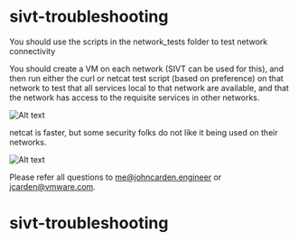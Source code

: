 # sivt-troubleshooting

You should use the scripts in the network_tests folder to test network connectivity

You should create a VM on each network (SIVT can be used for this), and then run either the curl or netcat test script 
(based on preference) on that network to test that all services local to that network are 
available, and that the network has access to the requisite services in other networks.

![Alt text](/../screenshots/images/vSphere-network-diagram.png?raw=true "Network Diagram")

netcat is faster, but some security folks do not like it being used on their networks.

![Alt text](/../screenshots/images/curl-test-example.jpg?raw=true "Curl Test Example")

Please refer all questions to me@johncarden.engineer or jcarden@vmware.com.
# sivt-troubleshooting
